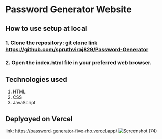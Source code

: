 # Password Generator Website

## How to use setup at local
### 1. Clone the repository: git clone link https://github.com/spruthviraj829/Password-Generator
### 2. Open the index.html file in your preferred web browser.

## Technologies used
1. HTML
2. CSS
3. JavaScript

## Deplyoyed on Vercel
link: https://password-generator-five-rho.vercel.app/
![Screenshot (74)](https://github.com/spruthviraj829/Password-Generator/assets/132601576/fc3c9ca5-b061-4d63-92df-ea56171093b3)
